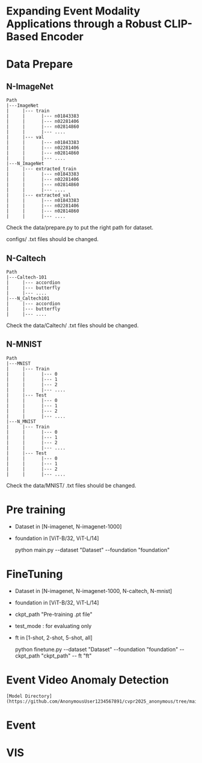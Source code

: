 # Expanding Event Modality Applications through a Robust CLIP-Based Encoder


# Data Prepare
## N-ImageNet

    Path
    |---ImageNet
    |     |--- train
    |     |      |--- n01843383
    |     |      |--- n02281406
    |     |      |--- n02814860
    |     |      |--- ....
    |     |--- val
    |     |      |--- n01843383
    |     |      |--- n02281406
    |     |      |--- n02814860
    |     |      |--- ....
    |---N_ImageNet
    |     |--- extracted_train
    |     |      |--- n01843383
    |     |      |--- n02281406
    |     |      |--- n02814860
    |     |      |--- ....
    |     |--- extracted_val
    |     |      |--- n01843383
    |     |      |--- n02281406
    |     |      |--- n02814860
    |     |      |--- ....
 
Check the data/prepare.py to put the right path for dataset.

configs/ .txt files should be changed.

## N-Caltech
    Path
    |---Caltech-101
    |     |--- accordion
    |     |--- butterfly
    |     |--- ....
    |---N_Caltech101
    |     |--- accordion
    |     |--- butterfly
    |     |--- ....

Check the data/Caltech/ .txt files should be changed.
 
## N-MNIST
    Path
    |---MNIST
    |     |--- Train
    |     |      |--- 0
    |     |      |--- 1
    |     |      |--- 2
    |     |      |--- ....
    |     |--- Test
    |     |      |--- 0
    |     |      |--- 1
    |     |      |--- 2
    |     |      |--- ....
    |---N_MNIST
    |     |--- Train
    |     |      |--- 0
    |     |      |--- 1
    |     |      |--- 2
    |     |      |--- ....
    |     |--- Test
    |     |      |--- 0
    |     |      |--- 1
    |     |      |--- 2
    |     |      |--- ....
 
Check the data/MNIST/ .txt files should be changed.

 
# Pre training

- Dataset in [N-imagenet, N-imagenet-1000]
- foundation in [ViT-B/32, ViT-L/14]

    python main.py --dataset "Dataset" --foundation "foundation"

# FineTuning

- Dataset in [N-imagenet, N-imagenet-1000, N-caltech, N-mnist]
- foundation in [ViT-B/32, ViT-L/14]
- ckpt_path "Pre-training .pt file"
- test_mode : for evaluating only
- ft in [1-shot, 2-shot, 5-shot, all]

    python finetune.py --dataset "Dataset" --foundation "foundation" --ckpt_path "ckpt_path" -- ft "ft"

# Event Video Anomaly Detection
    [Model Directory](https://github.com/AnonymousUser1234567891/cvpr2025_anonymous/tree/main/model)
    
# Event

# VIS
